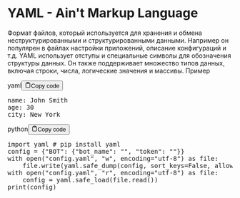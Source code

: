 <h1>YAML - Ain't Markup Language</h1>
<p>Формат файлов, который используется для хранения и обмена неструктурированными и структурированными
данными. Например он популярен в файлах настройки приложений, описание конфигураций и т.д.
YAML использует отступы и специальные символы для обозначения структуры данных.
Он также поддерживает множество типов данных, включая строки, числа, логические значения и массивы.
Пример</p>
<div class="code-element"><div class="lang-line"><text>yaml</text><button class="copy-button" id="code783b" onclick="copyCode(code783, code783b)"><svg stroke="currentColor" fill="none" stroke-width="2" viewBox="0 0 24 24" stroke-linecap="round" stroke-linejoin="round" class="h-4 w-4" height="1em" width="1em" xmlns="http://www.w3.org/2000/svg"><path d="M16 4h2a2 2 0 0 1 2 2v14a2 2 0 0 1-2 2H6a2 2 0 0 1-2-2V6a2 2 0 0 1 2-2h2"></path><rect x="8" y="2" width="8" height="4" rx="1" ry="1"></rect></svg><text>Copy code</text></button></div><div class="code" id="code783"><div class="highlight"><pre><span></span><span class="nt">name</span><span class="p">:</span><span class="w"> </span><span class="l l-Scalar l-Scalar-Plain">John Smith</span>
<span class="nt">age</span><span class="p">:</span><span class="w"> </span><span class="l l-Scalar l-Scalar-Plain">30</span>
<span class="nt">city</span><span class="p">:</span><span class="w"> </span><span class="l l-Scalar l-Scalar-Plain">New York</span>
</pre></div></div></div>

<div class="code-element"><div class="lang-line"><text>python</text><button class="copy-button" id="code784b" onclick="copyCode(code784, code784b)"><svg stroke="currentColor" fill="none" stroke-width="2" viewBox="0 0 24 24" stroke-linecap="round" stroke-linejoin="round" class="h-4 w-4" height="1em" width="1em" xmlns="http://www.w3.org/2000/svg"><path d="M16 4h2a2 2 0 0 1 2 2v14a2 2 0 0 1-2 2H6a2 2 0 0 1-2-2V6a2 2 0 0 1 2-2h2"></path><rect x="8" y="2" width="8" height="4" rx="1" ry="1"></rect></svg><text>Copy code</text></button></div><div class="code" id="code784"><div class="highlight"><pre><span></span><span class="kn">import</span> <span class="nn">yaml</span> <span class="c1"># pip install yaml</span>
<span class="n">config</span> <span class="o">=</span> <span class="p">{</span><span class="s2">&quot;BOT&quot;</span><span class="p">:</span> <span class="p">{</span><span class="s2">&quot;bot_name&quot;</span><span class="p">:</span> <span class="s2">&quot;&quot;</span><span class="p">,</span> <span class="s2">&quot;token&quot;</span><span class="p">:</span> <span class="s2">&quot;&quot;</span><span class="p">}}</span>
<span class="k">with</span> <span class="nb">open</span><span class="p">(</span><span class="s2">&quot;config.yaml&quot;</span><span class="p">,</span> <span class="s2">&quot;w&quot;</span><span class="p">,</span> <span class="n">encoding</span><span class="o">=</span><span class="s2">&quot;utf-8&quot;</span><span class="p">)</span> <span class="k">as</span> <span class="n">file</span><span class="p">:</span>
    <span class="n">file</span><span class="o">.</span><span class="n">write</span><span class="p">(</span><span class="n">yaml</span><span class="o">.</span><span class="n">safe_dump</span><span class="p">(</span><span class="n">config</span><span class="p">,</span> <span class="n">sort_keys</span><span class="o">=</span><span class="kc">False</span><span class="p">,</span> <span class="n">allow_unicode</span><span class="o">=</span><span class="kc">True</span><span class="p">,</span> <span class="n">indent</span><span class="o">=</span><span class="mi">4</span><span class="p">))</span>
<span class="k">with</span> <span class="nb">open</span><span class="p">(</span><span class="s2">&quot;config.yaml&quot;</span><span class="p">,</span> <span class="s2">&quot;r&quot;</span><span class="p">,</span> <span class="n">encoding</span><span class="o">=</span><span class="s2">&quot;utf-8&quot;</span><span class="p">)</span> <span class="k">as</span> <span class="n">file</span><span class="p">:</span>
    <span class="n">config</span> <span class="o">=</span> <span class="n">yaml</span><span class="o">.</span><span class="n">safe_load</span><span class="p">(</span><span class="n">file</span><span class="o">.</span><span class="n">read</span><span class="p">())</span>
<span class="nb">print</span><span class="p">(</span><span class="n">config</span><span class="p">)</span>
</pre></div></div></div>